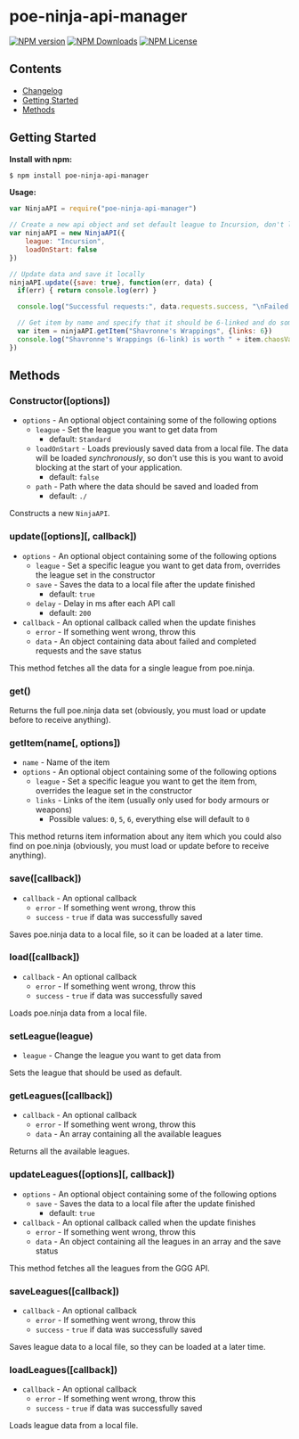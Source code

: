 # poe-ninja-api-manager
[![NPM version](https://img.shields.io/npm/v/poe-ninja-api-manager.svg)](https://www.npmjs.com/package/poe-ninja-api-manager)
[![NPM Downloads](https://img.shields.io/npm/dt/poe-ninja-api-manager.svg)](https://www.npmjs.com/package/poe-ninja-api-manager)
[![NPM License](https://img.shields.io/npm/l/poe-ninja-api-manager.svg)](https://www.npmjs.com/package/poe-ninja-api-manager)

## Contents

- [Changelog](https://github.com/klayveR/poe-ninja-api-manager/blob/master/CHANGELOG.md)
- [Getting Started](#getting-started)
- [Methods](#methods)

## Getting Started
**Install with npm:**
```bash
$ npm install poe-ninja-api-manager
```

**Usage:**
```javascript
var NinjaAPI = require("poe-ninja-api-manager")

// Create a new api object and set default league to Incursion, don't load saved data on start
var ninjaAPI = new NinjaAPI({
    league: "Incursion",
    loadOnStart: false
})

// Update data and save it locally
ninjaAPI.update({save: true}, function(err, data) {
  if(err) { return console.log(err) }

  console.log("Successful requests:", data.requests.success, "\nFailed requests:", data.requests.failed, "\nSuccessfully saved to file?", data.save.success ? "Yes" : "No")

  // Get item by name and specify that it should be 6-linked and do something with that data
  var item = ninjaAPI.getItem("Shavronne's Wrappings", {links: 6})
  console.log("Shavronne's Wrappings (6-link) is worth " + item.chaosValue + " Chaos in Incursion league")
})
```

## Methods

### Constructor([options])
- `options` - An optional object containing some of the following options
    - `league` - Set the league you want to get data from
    	- default: `Standard`
    - `loadOnStart` - Loads previously saved data from a local file. The data will be loaded *synchronously*, so don't use this is you want to avoid blocking at the start of your application.
      - default: `false`
    - `path` - Path where the data should be saved and loaded from
      - default: `./`

Constructs a new `NinjaAPI`.

### update([options][, callback])
- `options` - An optional object containing some of the following options
    - `league` - Set a specific league you want to get data from, overrides the league set in the constructor
    - `save` - Saves the data to a local file after the update finished
      - default: `true`
    - `delay` - Delay in ms after each API call
      - default: `200`
- `callback` - An optional callback called when the update finishes
  - `error` - If something went wrong, throw this
  - `data` - An object containing data about failed and completed requests and the save status

This method fetches all the data for a single league from poe.ninja.

### get()
Returns the full poe.ninja data set (obviously, you must load or update before to receive anything).

### getItem(name[, options])
- `name` - Name of the item
- `options` - An optional object containing some of the following options
    - `league` - Set a specific league you want to get the item from, overrides the league set in the constructor
    - `links` - Links of the item (usually only used for body armours or weapons)
      - Possible values: `0`, `5`, `6`, everything else will default to `0`

This method returns item information about any item which you could also find on poe.ninja (obviously, you must load or update before to receive anything).

### save([callback])
- `callback` - An optional callback
  - `error` - If something went wrong, throw this
  - `success` - `true` if data was successfully saved

Saves poe.ninja data to a local file, so it can be loaded at a later time.

### load([callback])
- `callback` - An optional callback
  - `error` - If something went wrong, throw this
  - `success` - `true` if data was successfully saved

Loads poe.ninja data from a local file.

### setLeague(league)
- `league` - Change the league you want to get data from

Sets the league that should be used as default.

### getLeagues([callback])
- `callback` - An optional callback
  - `error` - If something went wrong, throw this
  - `data` - An array containing all the available leagues

Returns all the available leagues.

### updateLeagues([options][, callback])
- `options` - An optional object containing some of the following options
    - `save` - Saves the data to a local file after the update finished
      - default: `true`
- `callback` - An optional callback called when the update finishes
  - `error` - If something went wrong, throw this
  - `data` - An object containing all the leagues in an array and the save status

This method fetches all the leagues from the GGG API.

### saveLeagues([callback])
- `callback` - An optional callback
  - `error` - If something went wrong, throw this
  - `success` - `true` if data was successfully saved

Saves league data to a local file, so they can be loaded at a later time.

### loadLeagues([callback])
- `callback` - An optional callback
  - `error` - If something went wrong, throw this
  - `success` - `true` if data was successfully saved

Loads league data from a local file.
